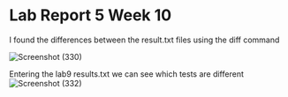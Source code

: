 # Lab Report 5 Week 10

I found the differences between the result.txt files using the diff command

![Screenshot (330)](https://user-images.githubusercontent.com/97714738/157807516-ff5a4fa6-6b34-42dd-9fb5-0e6848272708.png)

Entering the lab9 results.txt we can see which tests are different
![Screenshot (332)](https://user-images.githubusercontent.com/97714738/157808672-26a85c02-af6c-47b4-8cca-ff41d7812f35.png)


